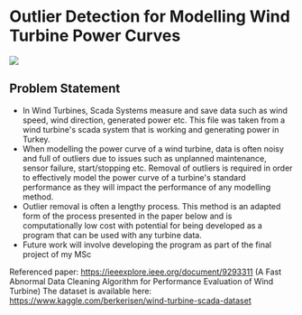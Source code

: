 # Outlier Detection for Modelling Wind Turbine Power Curves
![](https://assets.justenergy.com/wp-content/uploads/2020/11/wind-energy-image-definition.jpg)

## Problem Statement

- In Wind Turbines, Scada Systems measure and save data such as wind speed, wind direction, generated power etc. This file was taken from a wind turbine's scada system that is working and generating power in Turkey.
- When modelling the power curve of a wind turbine, data is often noisy and full of outliers due to issues such as unplanned maintenance, sensor failure, start/stopping etc. Removal of outliers is required in order to effectively model the power curve of a turbine's standard performance as they will impact the performance of any modelling method.
- Outlier removal is often a lengthy process. This method is an adapted form of the process presented in the paper below and is computationally low cost with potential for being developed as a program that can be used with any turbine data.
- Future work will involve developing the program as part of the final project of my MSc

Referenced paper: https://ieeexplore.ieee.org/document/9293311 (A Fast Abnormal Data Cleaning Algorithm for Performance Evaluation of Wind Turbine)
The dataset is available here: https://www.kaggle.com/berkerisen/wind-turbine-scada-dataset
